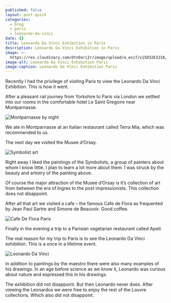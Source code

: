 ```yaml
---
published: false
layout: post-quick
categories:
  - blog
  - paris
  - leonardo-da-vinci
date: {}
title: Leonardo Da Vinci Exhibition in Paris
description: Leonardo Da Vinci Exhibition in Paris
image: >-
  https://res.cloudinary.com/dtn9ari2r/image/upload/a_exif/v1583263218/blog/F345B03A-D36E-4F24-B5B2-1982BE7A1A67.jpg
image-alt: Leonardo Da Vinci Exhibition Paris
image-caption: Leonardo Da Vinci Exhibition Paris
---
```

Recently I had the privilege of visiting Paris to view the Leonardo Da Vinci Exhibition. This is how it went.

After a pleasant rail journey from Yorkshire to Paris via London we settled into our rooms in the comfortable hotel Le Saint Gregoire near Montparnasse.

![Montparnasse by night](https://res.cloudinary.com/dtn9ari2r/image/upload/v1583263179/blog/6AF7A511-8185-4D20-925A-D3C6B8C8D8EC.jpg)

We ate in Montparnasse at an Italian restaurant called Terra Mia, which was recommended to us.

The next day we visited the Musee d’Orsay.

![Symbolist art](https://res.cloudinary.com/dtn9ari2r/image/upload/a_exif/v1583263272/blog/E99EA835-959E-409B-BF73-FEC0A160032B.jpg)

Right away I liked the paintings of the Symbolists, a group of painters about whom I know little. I plan to learn a lot more about them. I was struck by the beauty and artistry of the painting above.

Of course the major attraction of the Musee d’Orsay is it’s collection of art from between the era of Ingres to the post impressionists. This collection does not disappoint.

After all that art we visited a cafe – the famous Cafe de Flora as frequented by Jean Paul Sartre and Simone de Beauvoir. Good coffee.

![Cafe De Flora Paris](https://res.cloudinary.com/dtn9ari2r/image/upload/a_exif/v1583263291/blog/68AEF509-7686-4CAF-8A6F-B633BC254285.jpg)

Finally in the evening a trip to a Parisian vegetarian restaurant called Apeti

The real reason for my trip to Paris is to see the Leonardo Da Vinci exhibition. This is a once in a lifetime event.

![Leonardo Da Vinci](https://res.cloudinary.com/dtn9ari2r/image/upload/v1583263321/blog/FE1331EB-ACD0-4EB2-92D5-ECA1B4782F27.jpg)

In addition to paintings by the maestro there were also many examples of his drawings. In an age before science as we know it, Leonardo was curious about nature and expressed this in his drawings.

The exhibition did not disappoint. But then Leonardo never does. After viewing the Leonardos we were free to enjoy the rest of the Louvre collections. Which also did not disappoint.
